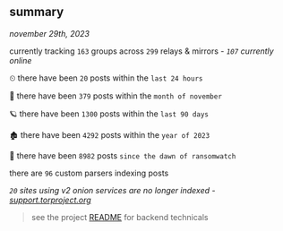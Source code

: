
## summary
_november 29th, 2023_

currently tracking `163` groups across `299` relays & mirrors - _`107` currently online_

⏲ there have been `20` posts within the `last 24 hours`

🦈 there have been `379` posts within the `month of november`

🪐 there have been `1300` posts within the `last 90 days`

🏚 there have been `4292` posts within the `year of 2023`

🦕 there have been `8982` posts `since the dawn of ransomwatch`

there are `96` custom parsers indexing posts

_`20` sites using v2 onion services are no longer indexed - [support.torproject.org](https://support.torproject.org/onionservices/v2-deprecation/)_

> see the project [README](https://github.com/joshhighet/ransomwatch#ransomwatch--) for backend technicals
